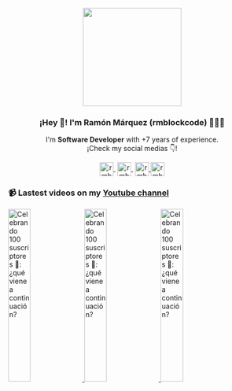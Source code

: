 <p align="center" width="300">
   <img align="center" width="200" src="https://i.ibb.co/2716bbT/github-imagenobg.png" />
   <h3 align="center">¡Hey 👋! I'm Ramón Márquez (rmblockcode) 👨🏻‍💻</h3>
</p>

<p align="center">I'm <strong>Software Developer</strong> with +7 years of experience.<br />¡Check my social medias 👇!</p>
<p align="center">
   <a href="https://twitch.tv/rmblockcode" target="blank" style='margin-right:4px'>
    <img align="center" src="https://cdn.jsdelivr.net/npm/simple-icons@3.0.1/icons/twitch.svg" alt="rmblockcode" height="28px" width="28px" />
  </a>
   <a href="https://youtube.com/@rmblockcode?sub_confirmation=1" target="blank" style='margin-right:4px'>
    <img align="center" src="https://cdn.jsdelivr.net/npm/simple-icons@3.0.1/icons/youtube.svg" alt="rmblockcode" height="28px" width="28px" />
  </a>
  <a href="https://www.instagram.com/rmblockcode/" target="blank">
    <img align="center" src="https://cdn.jsdelivr.net/npm/simple-icons@3.0.1/icons/instagram.svg" alt="rmblockcode" height="28px" width="28px" />
  </a>
  <a href="https://www.tiktok.com/@rmblockcode" target="blank">
    <img align="center" src="https://cdn.jsdelivr.net/npm/simple-icons@3.0.1/icons/tiktok.svg" alt="rmblockcode" height="28px" width="28px" />
  </a>
</p>


<!--
- 🔭 I’m currently working on **a company software as a Software Development Manager**
- 🌱 I’m currently learning **Frontend skills**
- 👯 I’m looking to collaborate on **More Projects**
- 💬 Ask me about **Python**
-->

### 📹 Lastest videos on my [Youtube channel](https://youtube.com/@rmblockcode?sub_confirmation=1)

<a href='https://youtu.be/oABLgJgCunY' target='_blank'>
  <img width='30%' src='https://img.youtube.com/vi/oABLgJgCunY/mqdefault.jpg' alt='Celebrando 100 suscriptores 🎉: ¿qué viene a continuación?' />
</a>
<a href='https://youtu.be/BzE1TSSoqs8' target='_blank'>
  <img width='30%' src='https://img.youtube.com/vi/BzE1TSSoqs8/mqdefault.jpg' alt='Celebrando 100 suscriptores 🎉: ¿qué viene a continuación?' />
</a>
<a href='https://youtu.be/tG9iaBzOITk' target='_blank'>
  <img width='30%' src='https://img.youtube.com/vi/tG9iaBzOITk/mqdefault.jpg' alt='Celebrando 100 suscriptores 🎉: ¿qué viene a continuación?' />
</a>
